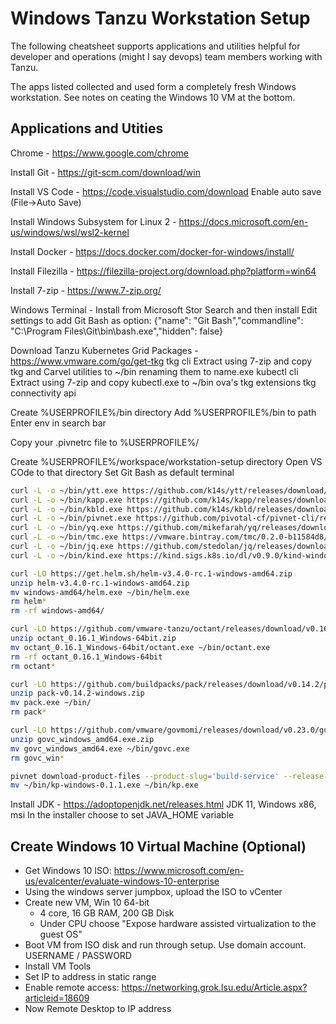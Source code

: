 # Windows Tanzu Workstation Setup

The following cheatsheet supports applications and utilities helpful for developer and operations (might I say devops) team members working with Tanzu.

The apps listed collected and used form a completely fresh Windows workstation.  See notes on ceating the Windows 10 VM at the bottom.

## Applications and Utities

Chrome - https://www.google.com/chrome

Install Git - https://git-scm.com/download/win

Install VS Code - https://code.visualstudio.com/download
  Enable auto save (File->Auto Save)

Install Windows Subsystem for Linux 2 - https://docs.microsoft.com/en-us/windows/wsl/wsl2-kernel

Install Docker - https://docs.docker.com/docker-for-windows/install/

Install Filezilla - https://filezilla-project.org/download.php?platform=win64

Install 7-zip - https://www.7-zip.org/

Windows Terminal - Install from Microsoft Stor
  Search and then install
  Edit settings to add Git Bash as option: {"name": "Git Bash","commandline": "C:\\Program Files\\Git\\bin\\bash.exe","hidden": false}

Download Tanzu Kubernetes Grid Packages - https://www.vmware.com/go/get-tkg
  tkg cli
    Extract using 7-zip and copy tkg and Carvel utilities to ~/bin renaming them to name.exe
  kubectl cli
    Extract using 7-zip and copy kubectl.exe to ~/bin
  ova's
  tkg extensions
  tkg connectivity api

Create %USERPROFILE%/bin directory
Add %USERPROFILE%/bin to path
    Enter env in search bar

Copy your .pivnetrc file to %USERPROFILE%/

Create %USERPROFILE%/workspace/workstation-setup directory
Open VS COde to that directory
Set Git Bash as default terminal

```bash
curl -L -o ~/bin/ytt.exe https://github.com/k14s/ytt/releases/download/v0.30.0/ytt-windows-amd64.exe
curl -L -o ~/bin/kapp.exe https://github.com/k14s/kapp/releases/download/v0.34.0/kapp-windows-amd64.exe
curl -L -o ~/bin/kbld.exe https://github.com/k14s/kbld/releases/download/v0.26.0/kbld-windows-amd64.exe
curl -L -o ~/bin/pivnet.exe https://github.com/pivotal-cf/pivnet-cli/releases/download/v2.0.1/pivnet-windows-amd64-2.0.1
curl -L -o ~/bin/yq.exe https://github.com/mikefarah/yq/releases/download/3.4.1/yq_windows_amd64.exe
curl -L -o ~/bin/tmc.exe https://vmware.bintray.com/tmc/0.2.0-b11584d8/windows/x64/tmc.exe
curl -L -o ~/bin/jq.exe https://github.com/stedolan/jq/releases/download/jq-1.6/jq-win64.exe
curl -L -o ~/bin/kind.exe https://kind.sigs.k8s.io/dl/v0.9.0/kind-windows-amd64

curl -LO https://get.helm.sh/helm-v3.4.0-rc.1-windows-amd64.zip
unzip helm-v3.4.0-rc.1-windows-amd64.zip 
mv windows-amd64/helm.exe ~/bin/helm.exe
rm helm*
rm -rf windows-amd64/

curl -LO https://github.com/vmware-tanzu/octant/releases/download/v0.16.1/octant_0.16.1_Windows-64bit.zip
unzip octant_0.16.1_Windows-64bit.zip
mv octant_0.16.1_Windows-64bit/octant.exe ~/bin/octant.exe
rm -rf octant_0.16.1_Windows-64bit
rm octant*

curl -LO https://github.com/buildpacks/pack/releases/download/v0.14.2/pack-v0.14.2-windows.zip
unzip pack-v0.14.2-windows.zip
mv pack.exe ~/bin/
rm pack*

curl -LO https://github.com/vmware/govmomi/releases/download/v0.23.0/govc_windows_amd64.exe.zip
unzip govc_windows_amd64.exe.zip
mv govc_windows_amd64.exe ~/bin/govc.exe
rm govc_win*

pivnet download-product-files --product-slug='build-service' --release-version='1.0.2' --product-file-id=773507 --download-dir ~/bin
mv ~/bin/kp-windows-0.1.1.exe ~/bin/kp.exe
```

Install JDK - https://adoptopenjdk.net/releases.html
    JDK 11, Windows x86, msi
    In the installer choose to set JAVA_HOME variable

## Create Windows 10 Virtual Machine (Optional)

- Get Windows 10 ISO: https://www.microsoft.com/en-us/evalcenter/evaluate-windows-10-enterprise
- Using the windows server jumpbox, upload the ISO to vCenter
- Create new VM, Win 10 64-bit
  - 4 core, 16 GB RAM, 200 GB Disk
  - Under CPU choose "Expose hardware assisted virtualization to the guest OS"
- Boot VM from ISO disk and run through setup.  Use domain account.  USERNAME / PASSWORD
- Install VM Tools
- Set IP to address in static range
- Enable remote access: https://networking.grok.lsu.edu/Article.aspx?articleid=18609
- Now Remote Desktop to IP address
